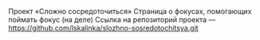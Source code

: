 Проект «Сложно сосредоточиться»
Страница о фокусах, помогающих поймать фокус (на деле)
Ссылка на репозиторий проекта — https://github.com/lskalinka/slozhno-sosredotochitsya.git
